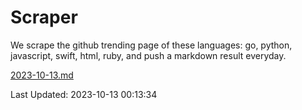 # Scraper

We scrape the github trending page of these languages: go, python, javascript, swift, html, ruby, and push a markdown result everyday.

[2023-10-13.md](https://github.com/henson/Scraper/blob/master/2023-10-13.md)

Last Updated: 2023-10-13 00:13:34